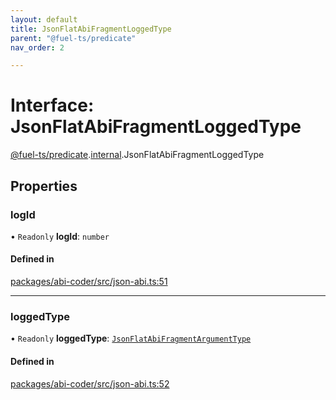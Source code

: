 ```yaml
---
layout: default
title: JsonFlatAbiFragmentLoggedType
parent: "@fuel-ts/predicate"
nav_order: 2

---
```


# Interface: JsonFlatAbiFragmentLoggedType

[@fuel-ts/predicate](../index.md).[internal](../namespaces/internal.md).JsonFlatAbiFragmentLoggedType

## Properties

### logId

• `Readonly` **logId**: `number`

#### Defined in

[packages/abi-coder/src/json-abi.ts:51](https://github.com/FuelLabs/fuels-ts/blob/master/packages/abi-coder/src/json-abi.ts#L51)

___

### loggedType

• `Readonly` **loggedType**: [`JsonFlatAbiFragmentArgumentType`](internal-JsonFlatAbiFragmentArgumentType.md)

#### Defined in

[packages/abi-coder/src/json-abi.ts:52](https://github.com/FuelLabs/fuels-ts/blob/master/packages/abi-coder/src/json-abi.ts#L52)
